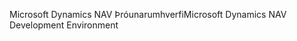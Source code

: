 <span data-ttu-id="d960a-101">Microsoft Dynamics NAV Þróunarumhverfi</span><span class="sxs-lookup"><span data-stu-id="d960a-101">Microsoft Dynamics NAV Development Environment</span></span>